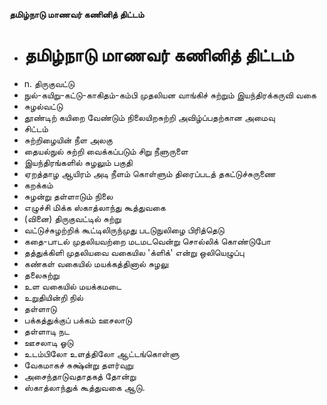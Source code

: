 **தமிழ்நாடு மாணவர் கணினித் திட்டம்**
- # தமிழ்நாடு மாணவர் கணினித் திட்டம்
- n. திருகுவட்டு
- நுல்-கயிறு-கட்டு-காகிதம்-கம்பி முதலியன வாங்கிச் சுற்றும் இயந்திரக்கருவி வகை
- சுழல்வட்டு
- தூண்டிற் கயிறை வேண்டும் நிலையிறசுற்றி அவிழ்ப்பதற்கான அமைவு
- சிட்டம்
- சுற்றிழையின் நீள அலகு
- தையல்நுல் சுற்றி வைக்கப்படும் சிறு நீளுருளை
- இயந்திரங்களில் சுழலும் பகுதி
- ஏறத்தாழ ஆயிரம் அடி நீளம் கொள்ளும் திரைப்படத் தகட்டுச்சுருணை
- கறக்கம்
- சுழன்று தள்ளாடும் நிலை
- எழுச்சி மிக்க ஸ்காத்லாந்து கூத்துவகை
- (வினை) திருகுவட்டில் சுற்று
- வட்டுச்சுழற்றிக் கூட்டிலிருந்முது படடுநுலிழை பிரித்தெடு
- கதை-பாடல் முதலியவற்றை மடமடவென்று சொல்லிக் கொண்டுபோ
- தத்துக்கிளி முதலியவை வகையில 'க்ளிக்' என்று ஒலியெழுப்பு
- கண்கள் வகையில் மயக்கத்தினால் சுழலு
- தலைசுற்று
- உள வகையில் மயக்கமடை
- உறுதியின்றி நில்
- தள்ளாடு
- பக்கத்துக்குப் பக்கம் ஊசலாடு
- தள்ளாடி நட
- ஊசலாடி ஓடு
- உடம்பிலோ உளத்திலோ ஆட்டங்கொள்ளு
- வேகமாகச் சுக்ஷ்ன்று தளர்வுறு
- அசைந்தாடுவதாதகத் தோன்று
- ஸ்காத்லாந்துக் கூத்துவகை ஆடு.

